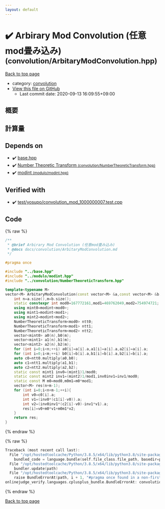 ```yaml
---
layout: default
---
```


<!-- mathjax config similar to math.stackexchange -->
<script type="text/javascript" async
  src="https://cdnjs.cloudflare.com/ajax/libs/mathjax/2.7.5/MathJax.js?config=TeX-MML-AM_CHTML">
</script>
<script type="text/x-mathjax-config">
  MathJax.Hub.Config({
    TeX: { equationNumbers: { autoNumber: "AMS" }},
    tex2jax: {
      inlineMath: [ ['$','$'] ],
      processEscapes: true
    },
    "HTML-CSS": { matchFontHeight: false },
    displayAlign: "left",
    displayIndent: "2em"
  });
</script>

<script type="text/javascript" src="https://cdnjs.cloudflare.com/ajax/libs/jquery/3.4.1/jquery.min.js"></script>
<script src="https://cdn.jsdelivr.net/npm/jquery-balloon-js@1.1.2/jquery.balloon.min.js" integrity="sha256-ZEYs9VrgAeNuPvs15E39OsyOJaIkXEEt10fzxJ20+2I=" crossorigin="anonymous"></script>
<script type="text/javascript" src="../../assets/js/copy-button.js"></script>
<link rel="stylesheet" href="../../assets/css/copy-button.css" />


# :heavy_check_mark: Arbirary Mod Convolution (任意mod畳み込み) <small>(convolution/ArbitaryModConvolution.hpp)</small>

<a href="../../index.html">Back to top page</a>

* category: <a href="../../index.html#a9595c1c24c33b16056d2ad07e71682d">convolution</a>
* <a href="{{ site.github.repository_url }}/blob/master/convolution/ArbitaryModConvolution.hpp">View this file on GitHub</a>
    - Last commit date: 2020-09-13 16:09:55+09:00




## 概要

## 計算量

## Depends on

* :heavy_check_mark: <a href="../base.hpp.html">base.hpp</a>
* :heavy_check_mark: <a href="NumberTheoreticTransform.hpp.html">Number Theoretic Transform <small>(convolution/NumberTheoreticTransform.hpp)</small></a>
* :heavy_check_mark: <a href="../modulo/modint.hpp.html">modint <small>(modulo/modint.hpp)</small></a>


## Verified with

* :heavy_check_mark: <a href="../../verify/test/yosupo/convolution_mod_1000000007.test.cpp.html">test/yosupo/convolution_mod_1000000007.test.cpp</a>


## Code

<a id="unbundled"></a>
{% raw %}
```cpp
/**
 * @brief Arbirary Mod Convolution (任意mod畳み込み)
 * @docs docs/convolution/ArbitaryModConvolution.md
 */

#pragma once

#include "../base.hpp"
#include "../modulo/modint.hpp"
#include "../convolution/NumberTheoreticTransform.hpp"

template<typename M>
vector<M> ArbitaryModConvolution(const vector<M> &a,const vector<M> &b){
    int n=a.size(),m=b.size();
    static constexpr int mod0=167772161,mod1=469762049,mod2=754974721;
    using mint0=modint<mod0>;
    using mint1=modint<mod1>;
    using mint2=modint<mod2>;
    NumberTheoreticTransform<mod0> ntt0;
    NumberTheoreticTransform<mod1> ntt1;
    NumberTheoreticTransform<mod2> ntt2;
    vector<mint0> a0(n),b0(m);
    vector<mint1> a1(n),b1(m);
    vector<mint2> a2(n),b2(m);
    for (int i=0;i<n;++i) a0[i]=a[i].a,a1[i]=a[i].a,a2[i]=a[i].a;
    for (int i=0;i<m;++i) b0[i]=b[i].a,b1[i]=b[i].a,b2[i]=b[i].a;
    auto c0=ntt0.multiply(a0,b0);
    auto c1=ntt1.multiply(a1,b1);
    auto c2=ntt2.multiply(a2,b2);
    static const mint1 inv0=(mint1)1/mod0;
    static const mint2 inv1=(mint2)1/mod1,inv0inv1=inv1/mod0;
    static const M m0=mod0,m0m1=m0*mod1;
    vector<M> res(n+m-1);
    for (int i=0;i<n+m-1;++i){
        int v0=c0[i].a;
        int v1=(inv0*(c1[i]-v0)).a;
        int v2=(inv0inv1*(c2[i]-v0)-inv1*v1).a;
        res[i]=v0+m0*v1+m0m1*v2;
    }
    return res;
}
```
{% endraw %}

<a id="bundled"></a>
{% raw %}
```cpp
Traceback (most recent call last):
  File "/opt/hostedtoolcache/Python/3.8.5/x64/lib/python3.8/site-packages/onlinejudge_verify/docs.py", line 349, in write_contents
    bundled_code = language.bundle(self.file_class.file_path, basedir=pathlib.Path.cwd())
  File "/opt/hostedtoolcache/Python/3.8.5/x64/lib/python3.8/site-packages/onlinejudge_verify/languages/cplusplus.py", line 185, in bundle
    bundler.update(path)
  File "/opt/hostedtoolcache/Python/3.8.5/x64/lib/python3.8/site-packages/onlinejudge_verify/languages/cplusplus_bundle.py", line 310, in update
    raise BundleErrorAt(path, i + 1, "#pragma once found in a non-first line")
onlinejudge_verify.languages.cplusplus_bundle.BundleErrorAt: convolution/ArbitaryModConvolution.hpp: line 6: #pragma once found in a non-first line

```
{% endraw %}

<a href="../../index.html">Back to top page</a>

